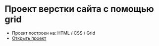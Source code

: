 # Проект верстки сайта с помощью grid

- Проект построен на: HTML / CSS / Grid
- [Открыть проект]()
